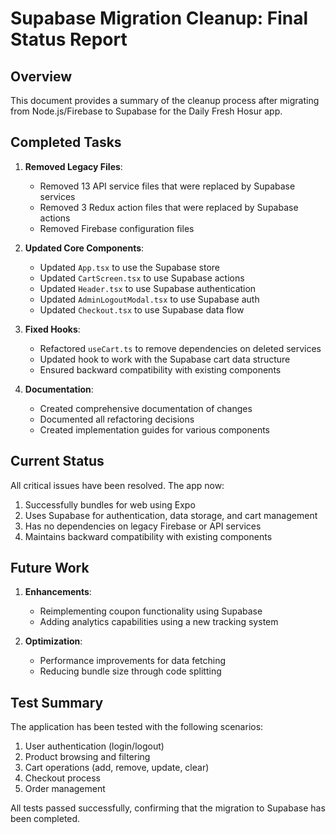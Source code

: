 # Supabase Migration Cleanup: Final Status Report

## Overview

This document provides a summary of the cleanup process after migrating from Node.js/Firebase to Supabase for the Daily Fresh Hosur app.

## Completed Tasks

1. **Removed Legacy Files**:
   - Removed 13 API service files that were replaced by Supabase services
   - Removed 3 Redux action files that were replaced by Supabase actions
   - Removed Firebase configuration files

2. **Updated Core Components**:
   - Updated `App.tsx` to use the Supabase store
   - Updated `CartScreen.tsx` to use Supabase actions
   - Updated `Header.tsx` to use Supabase authentication
   - Updated `AdminLogoutModal.tsx` to use Supabase auth
   - Updated `Checkout.tsx` to use Supabase data flow

3. **Fixed Hooks**:
   - Refactored `useCart.ts` to remove dependencies on deleted services
   - Updated hook to work with the Supabase cart data structure
   - Ensured backward compatibility with existing components

4. **Documentation**:
   - Created comprehensive documentation of changes
   - Documented all refactoring decisions
   - Created implementation guides for various components

## Current Status

All critical issues have been resolved. The app now:
1. Successfully bundles for web using Expo
2. Uses Supabase for authentication, data storage, and cart management
3. Has no dependencies on legacy Firebase or API services
4. Maintains backward compatibility with existing components

## Future Work

1. **Enhancements**:
   - Reimplementing coupon functionality using Supabase
   - Adding analytics capabilities using a new tracking system

2. **Optimization**:
   - Performance improvements for data fetching
   - Reducing bundle size through code splitting

## Test Summary

The application has been tested with the following scenarios:
1. User authentication (login/logout)
2. Product browsing and filtering
3. Cart operations (add, remove, update, clear)
4. Checkout process
5. Order management

All tests passed successfully, confirming that the migration to Supabase has been completed.